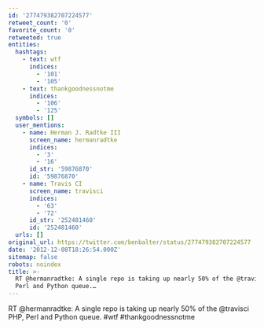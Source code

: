 ```yaml
---
id: '277479382707224577'
retweet_count: '0'
favorite_count: '0'
retweeted: true
entities:
  hashtags:
    - text: wtf
      indices:
        - '101'
        - '105'
    - text: thankgoodnessnotme
      indices:
        - '106'
        - '125'
  symbols: []
  user_mentions:
    - name: Herman J. Radtke III
      screen_name: hermanradtke
      indices:
        - '3'
        - '16'
      id_str: '59876870'
      id: '59876870'
    - name: Travis CI
      screen_name: travisci
      indices:
        - '63'
        - '72'
      id_str: '252481460'
      id: '252481460'
  urls: []
original_url: https://twitter.com/benbalter/status/277479382707224577
date: '2012-12-08T18:26:54.000Z'
sitemap: false
robots: noindex
title: >-
  RT @hermanradtke: A single repo is taking up nearly 50% of the @travisci PHP,
  Perl and Python queue.…
---
```


RT @hermanradtke: A single repo is taking up nearly 50% of the @travisci PHP, Perl and Python queue. #wtf #thankgoodnessnotme